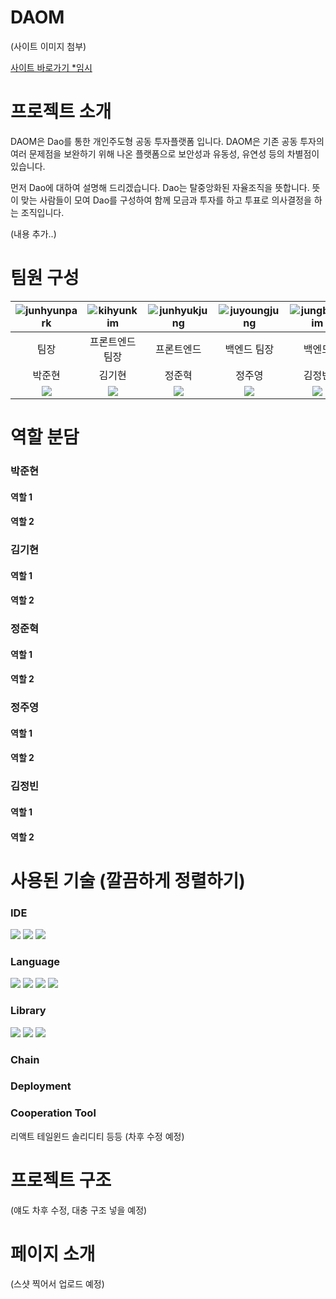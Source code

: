 # DAOM
(사이트 이미지 첨부)

[사이트 바로가기 *임시](http://www.naver.com)


# 프로젝트 소개
DAOM은 Dao를 통한 개인주도형 공동 투자플랫폼 입니다. DAOM은 기존 공동 투자의 여러 문제점을 보완하기 위해 나온 플랫폼으로 보안성과 유동성, 유연성 등의 차별점이 있습니다.

먼저 Dao에 대하여 설명해 드리겠습니다. Dao는 탈중앙화된 자율조직을 뜻합니다. 뜻이 맞는 사람들이 모여 Dao를 구성하여 함께 모금과 투자를 하고 투표로 의사결정을 하는 조직입니다.

(내용 추가..)

# 팀원 구성


|![junhyunpark](https://github.com/daomarket4/daomarket/assets/148733543/fa9ab16e-d319-4e89-a1f5-1711892098b5)|![kihyunkim](https://github.com/daomarket4/daomarket/assets/148733543/0993c53f-357f-4c7f-b6ab-adcbaf2a9f63)|![junhyukjung](https://github.com/daomarket4/daomarket/assets/148733543/88497334-d234-4a8e-b950-e751855ad305)|![juyoungjung](https://github.com/daomarket4/daomarket/assets/148733543/89db5764-ec80-41be-9415-3e38b20bb9b0)|![jungbinkim](https://github.com/daomarket4/daomarket/assets/148733543/200867c3-ace1-4fca-bc62-19b0f585784d)|
|:---:|:---:|:---:|:---:|:---:|
|팀장|프론트엔드 팀장|프론트엔드|백엔드 팀장|백엔드|
|박준현|김기현|정준혁|정주영|김정빈|
|[<img src="https://img.shields.io/badge/Github-181717?style=flat&logo=github&logoColor=white" />](https://github.com/parkliam)|[<img src="https://img.shields.io/badge/Github-181717?style=flat&logo=github&logoColor=white" />](https://github.com/rootel123)|[<img src="https://img.shields.io/badge/Github-181717?style=flat&logo=github&logoColor=white" />](https://github.com/JUNHYUKJUNG)|[<img src="https://img.shields.io/badge/Github-181717?style=flat&logo=github&logoColor=white" />](https://github.com/wndud5814)|[<img src="https://img.shields.io/badge/Github-181717?style=flat&logo=github&logoColor=white" />](https://github.com/nanamingg/)|


# 역할 분담
### 박준현
#### 역할 1
#### 역할 2

### 김기현
#### 역할 1
#### 역할 2

### 정준혁
#### 역할 1
#### 역할 2

### 정주영
#### 역할 1
#### 역할 2

### 김정빈
#### 역할 1
#### 역할 2

# 사용된 기술 (깔끔하게 정렬하기)
### IDE
<div align="left">
	<img src="https://img.shields.io/badge/VisualStudio Code-007ACC?style=flat&logo=visualstudiocode&logoColor=white" />
	<img src="https://img.shields.io/badge/Truffle-5B474D?style=flat&logo=crunchyroll&logoColor=white" />
	<img src="https://img.shields.io/badge/Ganache-E4A562?style=flat&logo=task&logoColor=white" />
</div>

### Language
<div align="left">
	<img src="https://img.shields.io/badge/JavaScript-F7DF1E?style=flat&logo=javascript&logoColor=white" />
	<img src="https://img.shields.io/badge/HTML5-E34F26?style=flat&logo=html5&logoColor=white" />
	<img src="https://img.shields.io/badge/CSS3-1572B6?style=flat&logo=css3&logoColor=white" />
	<img src="https://img.shields.io/badge/Solidity-363636?style=flat&logo=solidity&logoColor=white" />
</div>

### Library
<div align="left">
	<img src="https://img.shields.io/badge/React Code-61DAFB?style=flat&logo=react&logoColor=white" />
	<img src="https://img.shields.io/badge/Tailwind-06B6D4?style=flat&logo=tailwindcss&logoColor=white" />
	<img src="https://img.shields.io/badge/Web3.js-F16822?style=flat&logo=web3dotjs&logoColor=white" />
</div>

### Chain

### Deployment

### Cooperation Tool

리액트 테일윈드 솔리디티 등등 (차후 수정 예정)

# 프로젝트 구조
(얘도 차후 수정, 대충 구조 넣을 예정)

# 페이지 소개
(스샷 찍어서 업로드 예정)
